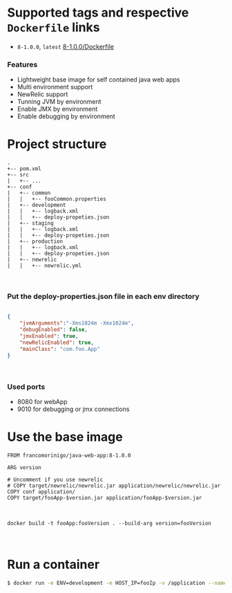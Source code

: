 # Supported tags and respective ```Dockerfile``` links
 * ```8-1.0.0```, ```latest``` [8-1.0.0/Dockerfile](https://github.com/francomorinigo/docker-images/tree/master/java-web-app/8-1.0.0)

### Features
 - Lightweight base image for self contained java web apps
 - Multi environment support
 - NewRelic support
 - Tunning JVM by environment
 - Enable JMX by environment
 - Enable debugging by environment

# Project structure
```
.
+-- pom.xml
+-- src
|   +-- ...
+-- conf
|   +-- common
|   |   +-- fooCommon.properties
|   +-- development
|   |   +-- logback.xml
|   |   +-- deploy-propeties.json
|   +-- staging
|   |   +-- logback.xml
|   |   +-- deploy-propeties.json
|   +-- production
|   |   +-- logback.xml
|   |   +-- deploy-propeties.json
|   +-- newrelic
|   |   +-- newrelic.yml
```

&nbsp;
### Put the deploy-properties.json file in each env directory

```json

{
	"jvmArguments":"-Xms1024m -Xmx1024m",
	"debugEnabled": false,
	"jmxEnabled": true,
	"newRelicEnabled": true,
	"mainClass": "com.foo.App"
}
```

&nbsp;
### Used ports
 - 8080 for webApp
 - 9010 for debugging or jmx connections

# Use the base image

```docker
FROM francomorinigo/java-web-app:8-1.0.0

ARG version

# Uncomment if you use newrelic
# COPY target/newrelic/newrelic.jar application/newrelic/newrelic.jar
COPY conf application/
COPY target/fooApp-$version.jar application/fooApp-$version.jar

```
&nbsp;
```dockerfile
docker build -t fooApp:fooVersion . --build-arg version=fooVersion
```

&nbsp;
# Run a container

 ```bash
 $ docker run -e ENV=development -e HOST_IP=fooIp -v /application --name fooApp -P  fooApp
 ```
